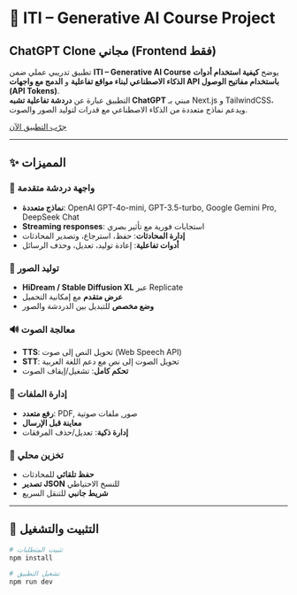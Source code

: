 # 🧠 ITI – Generative AI Course Project  
## ChatGPT Clone مجاني (Frontend فقط)

تطبيق تدريبي عملي ضمن **ITI – Generative AI Course** يوضح **كيفية استخدام أدوات الذكاء الاصطناعي لبناء مواقع تفاعلية** و **الدمج مع واجهات API باستخدام مفاتيح الوصول (API Tokens)**.  
التطبيق عبارة عن **دردشة تفاعلية تشبه ChatGPT** مبني بـ Next.js و TailwindCSS، ويدعم نماذج متعددة من الذكاء الاصطناعي مع قدرات لتوليد الصور والصوت.

[جرّب التطبيق الآن](https://chat-gpt-clone-et11-hsyir4299-abdelmonem-mareis-projects.vercel.app/)

---

## ✨ المميزات

### 💬 واجهة دردشة متقدمة
- **نماذج متعددة**: OpenAI GPT-4o-mini, GPT-3.5-turbo, Google Gemini Pro, DeepSeek Chat  
- **Streaming responses**: استجابات فورية مع تأثير بصري  
- **إدارة المحادثات**: حفظ، استرجاع، وتصدير المحادثات  
- **أدوات تفاعلية**: إعادة توليد، تعديل، وحذف الرسائل  

### 🎨 توليد الصور
- **HiDream / Stable Diffusion XL** عبر Replicate  
- **عرض متقدم** مع إمكانية التحميل  
- **وضع مخصص** للتبديل بين الدردشة والصور  

### 🔊 معالجة الصوت
- **TTS**: تحويل النص إلى صوت (Web Speech API)  
- **STT**: تحويل الصوت إلى نص مع دعم اللغة العربية  
- **تحكم كامل**: تشغيل/إيقاف الصوت  

### 📁 إدارة الملفات
- **رفع متعدد**: PDF, صور, ملفات صوتية  
- **معاينة قبل الإرسال**  
- **إدارة ذكية**: تعديل/حذف المرفقات  

### 💾 تخزين محلي
- **حفظ تلقائي** للمحادثات  
- **تصدير JSON** للنسخ الاحتياطي  
- **شريط جانبي** للتنقل السريع  

---

## 🚀 التثبيت والتشغيل

```bash
# تثبيت المتطلبات
npm install

# تشغيل التطبيق
npm run dev

